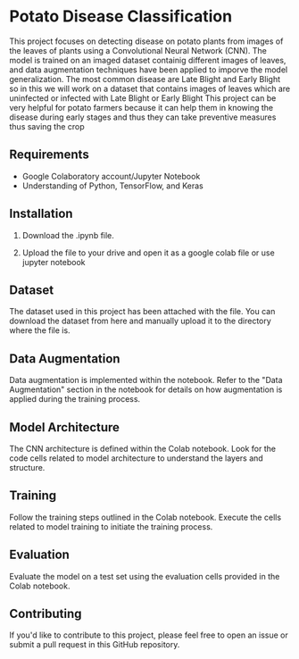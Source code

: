 # Potato Disease Classification

This project focuses on detecting disease on potato plants from images of the leaves of plants using a Convolutional Neural Network (CNN). The model is trained on an imaged dataset containig different images of leaves, and data augmentation techniques have been applied to imporve the model generalization.
The most common disease are Late Blight and Early Blight so in this we will work on a dataset that contains images of leaves which are uninfected or infected with Late Blight or Early Blight
This project can be very helpful for potato farmers because it can help them in knowing the disease during early stages and thus they can take preventive measures thus saving the crop

## Requirements

- Google Colaboratory account/Jupyter Notebook
- Understanding of Python, TensorFlow, and Keras

## Installation

1. Download the .ipynb file.

2. Upload the file to your drive and open it as a google colab file or use jupyter notebook

## Dataset

The dataset used in this project has been attached with the file. You can download the dataset from here and manually upload it to the directory where the file is.

## Data Augmentation

Data augmentation is implemented within the notebook. Refer to the "Data Augmentation" section in the notebook for details on how augmentation is applied during the training process.

## Model Architecture

The CNN architecture is defined within the Colab notebook. Look for the code cells related to model architecture to understand the layers and structure.

## Training

Follow the training steps outlined in the Colab notebook. Execute the cells related to model training to initiate the training process.

## Evaluation

Evaluate the model on a test set using the evaluation cells provided in the Colab notebook.


## Contributing

If you'd like to contribute to this project, please feel free to open an issue or submit a pull request in this GitHub repository.


